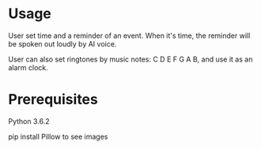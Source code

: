 # Usage
User set time and a reminder of an event. When it's time, the reminder will be spoken out loudly by AI voice.

User can also set ringtones by music notes: C D E F G A B, and use it as an alarm clock.
# Prerequisites
Python 3.6.2

pip install Pillow to see images
